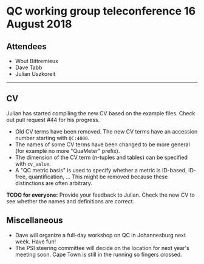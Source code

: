 # QC working group teleconference 16 August 2018

## Attendees

- Wout Bittremieux
- Dave Tabb
- Julian Uszkoreit

---

## CV

Julian has started compiling the new CV based on the example files. Check out pull request #44 for his progress.

- Old CV terms have been removed. The new CV terms have an accession number starting with `QC:4000`.
- The names of some CV terms have been changed to be more general (for example no more "QuaMeter" prefix).
- The dimension of the CV term (n-tuples and tables) can be specified with `cv_value`.
- A "QC metric basis" is used to specify whether a metric is ID-based, ID-free, quantification, ... This might be removed because these distinctions are often arbitrary.

**TODO for everyone:** Provide your feedback to Julian. Check the new CV to see whether the names and definitions are correct.

## Miscellaneous

- Dave will organize a full-day workshop on QC in Johannesburg next week. Have fun!
- The PSI steering committee will decide on the location for next year's meeting soon. Cape Town is still in the running so fingers crossed.
